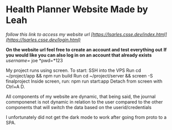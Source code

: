 # Health Planner Website Made by Leah

*follow this link to access my website url [https://lsarles.csse.dev/index.html](https://lsarles.csse.dev/login.html)*

**On the website url feel free to create an account and test everything out**
**If you would like you can also log in on an account that already exists**
*username=* joe
*pwd=*123

My project runs using screen. To start:
SSH into the VPS
Run cd ~/project/app && npm run build
Run cd ~/project/server && screen -S finalproject
Inside screen, run: npm run start:app
Detach from screen with Ctrl+A D.


All components of my website are dynamic, that being said, the journal commponenet is not dynamic in relation to the user compared to the other components that will switch the data based on the userid/credentials

I unfortunately did not get the dark mode to work after going from proto to a SPA.
